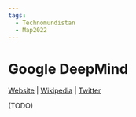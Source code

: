 ```yaml
---
tags:
  - Technomundistan
  - Map2022
---
```

# Google DeepMind

[Website]() | [Wikipedia]() |  [Twitter]()

(TODO)
